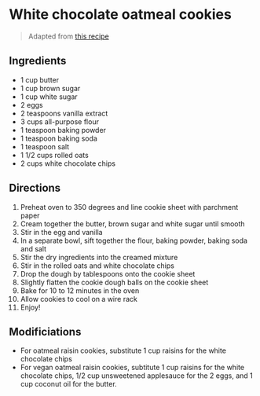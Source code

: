 # White chocolate oatmeal cookies

> Adapted from [this recipe](http://allrecipes.com/recipe/15482/white-chocolate-chip-oatmeal-cookies/)

## Ingredients 

* 1 cup butter
* 1 cup brown sugar
* 1 cup white sugar
* 2 eggs
* 2 teaspoons vanilla extract
* 3 cups all-purpose flour
* 1 teaspoon baking powder
* 1 teaspoon baking soda
* 1 teaspoon salt
* 1 1/2 cups rolled oats
* 2 cups white chocolate chips

## Directions

1. Preheat oven to 350 degrees and line cookie sheet with parchment paper
1. Cream together the butter, brown sugar and white sugar until smooth
1. Stir in the egg and vanilla
1. In a separate bowl, sift together the flour, baking powder, baking soda and salt
1. Stir the dry ingredients into the creamed mixture
1. Stir in the rolled oats and white chocolate chips
1. Drop the dough by tablespoons onto the cookie sheet
1. Slightly flatten the cookie dough balls on the cookie sheet
1. Bake for 10 to 12 minutes in the oven
1. Allow cookies to cool on a wire rack
1. Enjoy!

## Modificiations
* For oatmeal raisin cookies, substitute 1 cup raisins for the white chocolate chips
* For vegan oatmeal raisin cookies, subtitute 1 cup raisins for the white chocolate chips, 1/2 cup unsweetened applesauce for the 2 eggs, and 1 cup coconut oil for the butter. 

